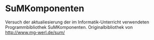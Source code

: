SuMKomponenten
==============

Versuch der aktualiesierung der im Informatik-Unterricht verwendeten Programmbibliothek SuMKomponenten. Originalbibliothek von http://www.mg-werl.de/sum/
